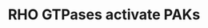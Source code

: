 ---
annotations:
- type: Pathway Ontology
  value: signaling pathway
authors:
- ReactomeTeam
- Egonw
description: 'The PAKs (p21-activated kinases) are a family of serine/threonine kinases
  mainly implicated in cytoskeletal rearrangements. All PAKs share a conserved catalytic
  domain located at the carboxyl terminus and a highly conserved motif in the amino
  terminus known as p21-binding domain (PBD) or Cdc42/Rac interactive binding (CRIB)
  domain. There are six mammalian PAKs that can be divided into two classes: class
  I (or conventional) PAKs (PAK1-3) and class II PAKs (PAK4-6). Conventional PAKs
  are important regulators of cytoskeletal dynamics and cell motility and are additionally
  implicated in transcription through MAPK (mitogen-activated protein kinase) cascades,
  death and survival signaling and cell cycle progression (Chan and Manser 2012).<p>PAK1,
  PAK2 and PAK3 are direct effectors of RAC1 and CDC42 GTPases. RAC1 and CDC42 bind
  to the CRIB domain. This binding induces a conformational change that disrupts inactive
  PAK homodimers and relieves autoinhibition of the catalytic carboxyl terminal domain
  (Manser et al. 1994, Manser et al. 1995, Zhang et al. 1998, Lei et al. 2000, Parrini
  et al. 2002; reviewed by Daniels and Bokoch 1999, Szczepanowska 2009). Autophosphorylation
  of a conserved threonine residue in the catalytic domain of PAKs (T423 in PAK1,
  T402 in PAK2 and T436 in PAK3) is necessary for the kinase activity of PAK1, PAK2
  and PAK3. Autophosphorylation of PAK1 serine residue S144, PAK2 serine residue S141,
  and PAK3 serine residue S154 disrupts association of PAKs with RAC1 or CDC42 and
  enhances kinase activity (Lei et al. 2000, Chong et al. 2001, Parrini et al. 2002,
  Jung and Traugh 2005, Wang et al. 2011). LIMK1 is one of the downstream targets
  of PAK1 and is activated through PAK1-mediated phosphorylation of the threonine
  residue T508 within its activation loop (Edwards et al. 1999). Further targets are
  the myosin regulatory light chain (MRLC), myosin light chain kinase (MLCK), filamin,
  cortactin, p41Arc (a subunit of the Arp2/3 complex), caldesmon, paxillin and RhoGDI,
  to mention a few (Szczepanowska 2009).<p>Class II PAKs also have a CRIB domain,
  but lack a defined autoinhibitory domain and proline-rich regions. They do not require
  GTPases for their kinase activity, but their interaction with RAC or CDC42 affects
  their subcellular localization. Only conventional PAKs will be annotated here.   View
  original pathway at [http://www.reactome.org/PathwayBrowser/#DIAGRAM=5627123 Reactome].'
last-edited: 2021-01-25
organisms:
- Homo sapiens
redirect_from:
- /index.php/Pathway:WP3351
- /instance/WP3351
schema-jsonld:
- '@context': https://schema.org/
  '@id': https://wikipathways.github.io/pathways/WP3351.html
  '@type': Dataset
  creator:
    '@type': Organization
    name: WikiPathways
  description: 'The PAKs (p21-activated kinases) are a family of serine/threonine
    kinases mainly implicated in cytoskeletal rearrangements. All PAKs share a conserved
    catalytic domain located at the carboxyl terminus and a highly conserved motif
    in the amino terminus known as p21-binding domain (PBD) or Cdc42/Rac interactive
    binding (CRIB) domain. There are six mammalian PAKs that can be divided into two
    classes: class I (or conventional) PAKs (PAK1-3) and class II PAKs (PAK4-6). Conventional
    PAKs are important regulators of cytoskeletal dynamics and cell motility and are
    additionally implicated in transcription through MAPK (mitogen-activated protein
    kinase) cascades, death and survival signaling and cell cycle progression (Chan
    and Manser 2012).<p>PAK1, PAK2 and PAK3 are direct effectors of RAC1 and CDC42
    GTPases. RAC1 and CDC42 bind to the CRIB domain. This binding induces a conformational
    change that disrupts inactive PAK homodimers and relieves autoinhibition of the
    catalytic carboxyl terminal domain (Manser et al. 1994, Manser et al. 1995, Zhang
    et al. 1998, Lei et al. 2000, Parrini et al. 2002; reviewed by Daniels and Bokoch
    1999, Szczepanowska 2009). Autophosphorylation of a conserved threonine residue
    in the catalytic domain of PAKs (T423 in PAK1, T402 in PAK2 and T436 in PAK3)
    is necessary for the kinase activity of PAK1, PAK2 and PAK3. Autophosphorylation
    of PAK1 serine residue S144, PAK2 serine residue S141, and PAK3 serine residue
    S154 disrupts association of PAKs with RAC1 or CDC42 and enhances kinase activity
    (Lei et al. 2000, Chong et al. 2001, Parrini et al. 2002, Jung and Traugh 2005,
    Wang et al. 2011). LIMK1 is one of the downstream targets of PAK1 and is activated
    through PAK1-mediated phosphorylation of the threonine residue T508 within its
    activation loop (Edwards et al. 1999). Further targets are the myosin regulatory
    light chain (MRLC), myosin light chain kinase (MLCK), filamin, cortactin, p41Arc
    (a subunit of the Arp2/3 complex), caldesmon, paxillin and RhoGDI, to mention
    a few (Szczepanowska 2009).<p>Class II PAKs also have a CRIB domain, but lack
    a defined autoinhibitory domain and proline-rich regions. They do not require
    GTPases for their kinase activity, but their interaction with RAC or CDC42 affects
    their subcellular localization. Only conventional PAKs will be annotated here.   View
    original pathway at [http://www.reactome.org/PathwayBrowser/#DIAGRAM=5627123 Reactome].'
  keywords:
  - 'p-T696-PPP1R12A '
  - 'NF2 '
  - CDC42:GTP,RAC1:GTP:PAK2
  - phagocytosis
  - 'RAC1 '
  - myosin II
  - Pi
  - Myosin phosphatase
  - MYLK:Ca2+:CALM1
  - 'GTP '
  - p-S,T-PAK1,2
  - PAK1
  - RAC1:GTP,CDC42:GTP:PAK1
  - 'PAK3 '
  - Smooth
  - Fcgamma receptor
  - 'FLNA '
  - 'p-S154,T436-PAK3 '
  - 'p-T19-MYL9 '
  - CALM1:4xCa2+
  - 'Ca2+ '
  - p-T19-MRLC-Smooth
  - CDC42:GTP,RAC1:GTP:PAK3
  - 'p-S144,T423-PAK1 '
  - 'CDC42 '
  - 'PAK2 '
  - LIMK1
  - 'MYH10 '
  - CDC42:GTP,RAC1:GTP:PAK1,PAK2,PAK3
  - CTTN
  - 'PPP1R12A '
  - 'p-T19-MYL12B '
  - p-S144,T423-PAK1
  - RHO GTPases Activate
  - p-T696-PPP1R12A-Myosin phosphatase
  - 'MYL9 '
  - PAK1 dimer
  - 'p-T19,S20-MYL12B '
  - 'MYH11 '
  - 'p-S2152-FLNA '
  - PAK3 dimer
  - p-T508-LIMK1
  - 'MYL12B '
  - MYLK(1-1914)
  - 'p-T19,S20-MYL9 '
  - 'MYL6 '
  - p-S141,T402-PAK2
  - 'MYLK(1-1914) '
  - 'MYH9 '
  - H2O
  - PAK1:NF2
  - p-T19,S20-MRLC-smooth muscle/non-muscle myosin II
  - p-S1208,S1759-MYLK(1-1914)
  - PAK2
  - 'CALM1 '
  - 'p-S141,T402-PAK2 '
  - 'PPP1R12B '
  - CDC42:GTP, RAC1:GTP
  - 'MYH14 '
  - FLNA
  - 'PPP1CB '
  - p-S2152-FLNA
  - p-S,T-PAK1,2,3
  - p-S113-CTTN
  - ADP
  - p-S144,T423-PAK1:FLNA
  - ATP
  - 'Class 2 myosins play a crucial role in a variety of cellular processes, including
    cell migration, polarity formation, and cytokinesis. '
  - (FCGR) dependent
  - PAK2 dimer
  - NF2
  - ROCKs
  - PAK3
  - muscle/non-muscle
  - 'PAK1 '
  license: CC0
  name: RHO GTPases activate PAKs
seo: CreativeWork
title: RHO GTPases activate PAKs
wpid: WP3351
---